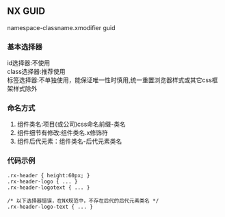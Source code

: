 ## NX GUID
namespace-classname.xmodifier guid

### 基本选择器
id选择器:不使用  
class选择器:推荐使用  
标签选择器:不单独使用，能保证唯一性时慎用,统一重置浏览器样式或其它css框架样式除外

### 命名方式
1. 组件类名:项目(或公司)css命名前缀-类名
2. 组件细节有修改:组件类名.x修饰符
3. 组件后代元素：组件类名-后代元素类名

### 代码示例

```
.rx-header { height:60px; }
.rx-header-logo { ... }
.rx-header-logotext { ... }

/* 以下选择器错误，在NX规范中，不存在后代的后代元素类名 */
.rx-header-logo-text { ... }
```
